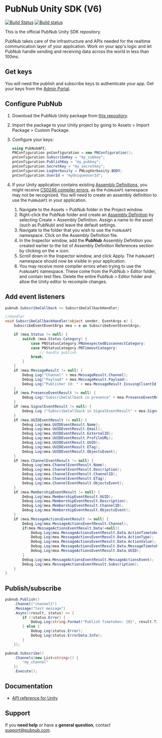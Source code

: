 # PubNub Unity SDK (V6)

[![Build Status](https://travis-ci.com/pubnub/unity.svg?branch=master)](https://travis-ci.com/pubnub/unity) [![Build status](https://ci.appveyor.com/api/projects/status/1p3494pnt6rgqdsm/branch/master?svg=true)](https://ci.appveyor.com/project/PubNub/unity)

This is the official PubNub Unity SDK repository.

PubNub takes care of the infrastructure and APIs needed for the realtime communication layer of your application. Work on your app's logic and let PubNub handle sending and receiving data across the world in less than 100ms.

## Get keys

You will need the publish and subscribe keys to authenticate your app. Get your keys from the [Admin Portal](https://dashboard.pubnub.com/login).

## Configure PubNub

1. Download the PubNub Unity package from [this repository](https://github.com/pubnub/unity/releases/download/v6.0.7/PubNub.unitypackage).

2. Import the package to your Unity project by going to Assets > Import Package > Custom Package.

3. Configure your keys:

    ```csharp
    using PubNubAPI;
    PNConfiguration pnConfiguration = new PNConfiguration();
    pnConfiguration.SubscribeKey = "my_subkey";
    pnConfiguration.PublishKey = "my_pubkey";
    pnConfiguration.SecretKey = "my_secretkey";
    pnConfiguration.LogVerbosity = PNLogVerbosity.BODY;
    pnConfiguration.UserId = "myUniqueUserId";
    ```

4. If your Unity application contains existing [Assembly Definitions](https://docs.unity3d.com/Manual/ScriptCompilationAssemblyDefinitionFiles.html), you might receive [CS0246 compiler errors](https://support.unity.com/hc/en-us/articles/206116726-What-is-CS0246-), as the `PubNubAPI` namespace may not be recognized. You will need to create an assembly definition to use the `PubNubAPI` in your application.
    1. Navigate to the Assets > PubNub folder in the Project window.
    2. Right-click the PubNub folder and create an [Assembly Definition](https://docs.unity3d.com/Manual/ScriptCompilationAssemblyDefinitionFiles.html) by selecting Create > Assembly Definition. Assign a name to the asset (such as PubNub) and leave the default settings.
    3. Navigate to the folder that you wish to use the `PubNubAPI` namespace. Click on the Assembly Definition file.
    4. In the Inspector window, add the **PubNub** Assembly Definition you created earlier to the list of Assembly Definition References section by clicking on the **+** icon.
    5. Scroll down in the Inspector window, and click Apply. The `PubNubAPI` namespace should now be visible in your application.
    6. You may receive more compiler errors when trying to use the `PubNubAPI` namespace. These come from the PubNub > Editor folder, and contain test files. Delete the entire PubNub > Editor folder and allow the Unity editor to recompile changes.

## Add event listeners

```csharp
pubnub.SubscribeCallback += SubscribeCallbackHandler;

//Handler
void SubscribeCallbackHandler(object sender, EventArgs e) {
    SubscribeEventEventArgs mea = e as SubscribeEventEventArgs;

    if (mea.Status != null) {
        switch (mea.Status.Category) {
            case PNStatusCategory.PNUnexpectedDisconnectCategory:
            case PNStatusCategory.PNTimeoutCategory:
                // handle publish
            break;
        }
    }
    if (mea.MessageResult != null) {
        Debug.Log("Channel" + mea.MessageResult.Channel);
        Debug.Log("Payload" + mea.MessageResult.Payload);
        Debug.Log("Publisher Id: " + mea.MessageResult.IssuingClientId);
    }
    if (mea.PresenceEventResult != null) {
        Debug.Log("SubscribeCallback in presence" + mea.PresenceEventResult.Channel + mea.PresenceEventResult.Occupancy + mea.PresenceEventResult.Event);
    }
    if (mea.SignalEventResult != null) {
        Debug.Log ("SubscribeCallback in SignalEventResult" + mea.SignalEventResult.Channel + mea.SignalEventResult.Payload);
    }
    if (mea.UUIDEventResult != null) {
        Debug.Log(mea.UUIDEventResult.Name);
        Debug.Log(mea.UUIDEventResult.Email);
        Debug.Log(mea.UUIDEventResult.ExternalID);
        Debug.Log(mea.UUIDEventResult.ProfileURL);
        Debug.Log(mea.UUIDEventResult.UUID);
        Debug.Log(mea.UUIDEventResult.ETag);
        Debug.Log(mea.UUIDEventResult.ObjectsEvent);
    }
    if (mea.ChannelEventResult != null) {
        Debug.Log(mea.ChannelEventResult.Name);
        Debug.Log(mea.ChannelEventResult.Description);
        Debug.Log(mea.ChannelEventResult.ChannelID);
        Debug.Log(mea.ChannelEventResult.ETag);
        Debug.Log(mea.ChannelEventResult.ObjectsEvent);
    }
    if (mea.MembershipEventResult != null) {
        Debug.Log(mea.MembershipEventResult.UUID);
        Debug.Log(mea.MembershipEventResult.Description);
        Debug.Log(mea.MembershipEventResult.ChannelID);
        Debug.Log(mea.MembershipEventResult.ObjectsEvent);
    }
    if (mea.MessageActionsEventResult != null) {
        Debug.Log(mea.MessageActionsEventResult.Channel);
        if(mea.MessageActionsEventResult.Data!=null){
            Debug.Log(mea.MessageActionsEventResult.Data.ActionTimetoken);
            Debug.Log(mea.MessageActionsEventResult.Data.ActionType);
            Debug.Log(mea.MessageActionsEventResult.Data.ActionValue);
            Debug.Log(mea.MessageActionsEventResult.Data.MessageTimetoken);
            Debug.Log(mea.MessageActionsEventResult.Data.UUID);
        }
        Debug.Log(mea.MessageActionsEventResult.MessageActionsEvent);
        Debug.Log(mea.MessageActionsEventResult.Subscription);
    }
}
```

## Publish/subscribe

```csharp
pubnub.Publish()
	.Channel("channel1")
	.Message("test message")
	.Async((result, status) => {
		if (!status.Error) {
			Debug.Log(string.Format("Publish Timetoken: {0}", result.Timetoken));
		} else {
			Debug.Log(status.Error);
			Debug.Log(status.ErrorData.Info);
		}
	});

pubnub.Subscribe()
    .Channels(new List<string>() {
        "my_channel"
    })
    .Execute();
```

## Documentation

* [API reference for Unity](https://www.pubnub.com/docs/sdks/unity)

## Support

If you **need help** or have a **general question**, contact support@pubnub.com.